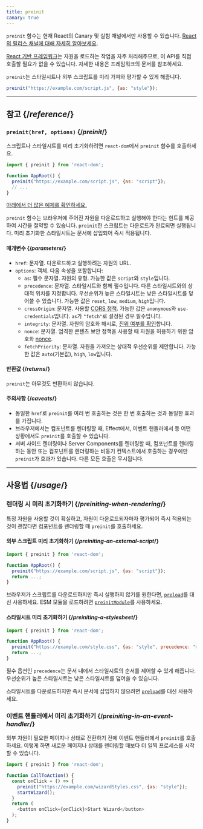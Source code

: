 ```yaml
---
title: preinit
canary: true
---
```


<Canary>

`preinit` 함수는 현재 React의 Canary 및 실험 채널에서만 사용할 수 있습니다. [React의 릴리스 채널에 대해 자세히 알아보세요](/community/versioning-policy#all-release-channels).

</Canary>

<Note>

[React 기반 프레임워크](/learn/start-a-new-react-project)는 자원을 로드하는 작업을 자주 처리해주므로, 이 API를 직접 호출할 필요가 없을 수 있습니다. 자세한 내용은 프레임워크의 문서를 참조하세요.

</Note>

<Intro>

`preinit`는 스타일시트나 외부 스크립트를 미리 가져와 평가할 수 있게 해줍니다.

```js
preinit("https://example.com/script.js", {as: "style"});
```

</Intro>

<InlineToc />

---

## 참고 {/*reference*/}

### `preinit(href, options)` {/*preinit*/}

스크립트나 스타일시트를 미리 초기화하려면 `react-dom`에서 `preinit` 함수를 호출하세요.

```js
import { preinit } from 'react-dom';

function AppRoot() {
  preinit("https://example.com/script.js", {as: "script"});
  // ...
}

```

[아래에서 더 많은 예제를 확인하세요.](#usage)

`preinit` 함수는 브라우저에 주어진 자원을 다운로드하고 실행해야 한다는 힌트를 제공하여 시간을 절약할 수 있습니다. `preinit`한 스크립트는 다운로드가 완료되면 실행됩니다. 미리 초기화한 스타일시트는 문서에 삽입되어 즉시 적용됩니다.

#### 매개변수 {/*parameters*/}

* `href`: 문자열. 다운로드하고 실행하려는 자원의 URL.
* `options`: 객체. 다음 속성을 포함합니다:
  *  `as`: 필수 문자열. 자원의 유형. 가능한 값은 `script`와 `style`입니다.
  * `precedence`: 문자열. 스타일시트와 함께 필수입니다. 다른 스타일시트와의 상대적 위치를 지정합니다. 우선순위가 높은 스타일시트는 낮은 스타일시트를 덮어쓸 수 있습니다. 가능한 값은 `reset`, `low`, `medium`, `high`입니다.
  *  `crossOrigin`: 문자열. 사용할 [CORS 정책](https://developer.mozilla.org/en-US/docs/Web/HTML/Attributes/crossorigin). 가능한 값은 `anonymous`와 `use-credentials`입니다. `as`가 `"fetch"`로 설정된 경우 필수입니다.
  *  `integrity`: 문자열. 자원의 암호화 해시로, [진위 여부를 확인](https://developer.mozilla.org/en-US/docs/Web/Security/Subresource_Integrity)합니다.
  *  `nonce`: 문자열. 엄격한 콘텐츠 보안 정책을 사용할 때 자원을 허용하기 위한 암호화 [nonce](https://developer.mozilla.org/en-US/docs/Web/HTML/Global_attributes/nonce).
  *  `fetchPriority`: 문자열. 자원을 가져오는 상대적 우선순위를 제안합니다. 가능한 값은 `auto`(기본값), `high`, `low`입니다.

#### 반환값 {/*returns*/}

`preinit`는 아무것도 반환하지 않습니다.

#### 주의사항 {/*caveats*/}

* 동일한 `href`로 `preinit`를 여러 번 호출하는 것은 한 번 호출하는 것과 동일한 효과를 가집니다.
* 브라우저에서는 컴포넌트를 렌더링할 때, Effect에서, 이벤트 핸들러에서 등 어떤 상황에서도 `preinit`를 호출할 수 있습니다.
* 서버 사이드 렌더링이나 Server Components를 렌더링할 때, 컴포넌트를 렌더링하는 동안 또는 컴포넌트를 렌더링하는 비동기 컨텍스트에서 호출하는 경우에만 `preinit`가 효과가 있습니다. 다른 모든 호출은 무시됩니다.

---

## 사용법 {/*usage*/}

### 렌더링 시 미리 초기화하기 {/*preiniting-when-rendering*/}

특정 자원을 사용할 것이 확실하고, 자원이 다운로드되자마자 평가되어 즉시 적용되는 것이 괜찮다면 컴포넌트를 렌더링할 때 `preinit`를 호출하세요.

<Recipes titleText="미리 초기화 예제">

#### 외부 스크립트 미리 초기화하기 {/*preiniting-an-external-script*/}

```js
import { preinit } from 'react-dom';

function AppRoot() {
  preinit("https://example.com/script.js", {as: "script"});
  return ...;
}
```

브라우저가 스크립트를 다운로드하지만 즉시 실행하지 않기를 원한다면, [`preload`](/reference/react-dom/preload)를 대신 사용하세요. ESM 모듈을 로드하려면 [`preinitModule`](/reference/react-dom/preinitModule)를 사용하세요.

<Solution />

#### 스타일시트 미리 초기화하기 {/*preiniting-a-stylesheet*/}

```js
import { preinit } from 'react-dom';

function AppRoot() {
  preinit("https://example.com/style.css", {as: "style", precedence: "medium"});
  return ...;
}
```

필수 옵션인 `precedence`는 문서 내에서 스타일시트의 순서를 제어할 수 있게 해줍니다. 우선순위가 높은 스타일시트는 낮은 스타일시트를 덮어쓸 수 있습니다.

스타일시트를 다운로드하지만 즉시 문서에 삽입하지 않으려면 [`preload`](/reference/react-dom/preload)를 대신 사용하세요.

<Solution />

</Recipes>

### 이벤트 핸들러에서 미리 초기화하기 {/*preiniting-in-an-event-handler*/}

외부 자원이 필요한 페이지나 상태로 전환하기 전에 이벤트 핸들러에서 `preinit`를 호출하세요. 이렇게 하면 새로운 페이지나 상태를 렌더링할 때보다 더 일찍 프로세스를 시작할 수 있습니다.

```js
import { preinit } from 'react-dom';

function CallToAction() {
  const onClick = () => {
    preinit("https://example.com/wizardStyles.css", {as: "style"});
    startWizard();
  }
  return (
    <button onClick={onClick}>Start Wizard</button>
  );
}
```